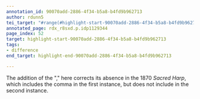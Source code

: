 ```yaml
---
annotation_id: 90070add-2886-4f34-b5a8-b4fd9b962713
author: rdunn5
tei_target: "#range(#highlight-start-90070add-2886-4f34-b5a8-b4fd9b962713, #highlight-end-90070add-2886-4f34-b5a8-b4fd9b962713)"
annotated_page: rdx_r8sxd.p.idp1129344
page_index: 52
target: highlight-start-90070add-2886-4f34-b5a8-b4fd9b962713
tags:
- difference
end_target: highlight-end-90070add-2886-4f34-b5a8-b4fd9b962713

---
```

The addition of the "," here corrects its absence in the 1870 *Sacred Harp*, which includes the comma in the first instance, but does not include in the second instance.